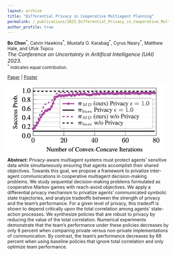 ```yaml
---
layout: archive
title: "Differential Privacy in Cooperative Multiagent Planning"
permalink: /_publications/2023_Differential_Privacy_in_Cooperative_Multiagent_Planning
author_profile: true
---
```


**Bo Chen**<sup>\*</sup>, Calvin Hawkins<sup>\*</sup>, Mustafa O. Karabag<sup>\*</sup>, Cyrus Neary<sup>\*</sup>, Matthew Hale, and Ufuk Topcu<br><span style="font-size:12pt">*The Conference on Uncertainty in Aritifical Intelligence (UAI) 2023.*</span><br><span style="font-size:10pt;"> <sup>*</sup> indicates equal contribution. </span>

[Paper](https://proceedings.mlr.press/v216/chen23e/chen23e.pdf) \| [Poster](../files/UAI_poster.pdf)

<img 
src="/images/differential_privacy_in_cooperative_multiagent_planning_results_screenshot.png" 
width=600 
style="float: right; margin-left: 10px; margin-right: 10px;">

**Abstract:** Privacy-aware multiagent systems must protect agents’ sensitive data while simultaneously ensuring that agents accomplish their shared objectives. Towards this goal, we propose a framework to privatize inter-agent communications in cooperative multiagent decision-making problems. We study sequential decision-making problems formulated as cooperative Markov games with reach-avoid objectives. We apply a differential privacy mechanism to privatize agents’ communicated symbolic state trajectories, and analyze tradeoffs between the strength of privacy and the team’s performance. For a given level of privacy, this tradeoff is shown to depend critically upon the total correlation among agents’ state-action processes. We synthesize policies that are robust to privacy by reducing the value of the total correlation. Numerical experiments demonstrate that the team’s performance under these policies decreases by only 6 percent when comparing private versus non-private implementations of communication. By contrast, the team’s performance decreases by 88 percent when using baseline policies that ignore total correlation and only optimize team performance.
